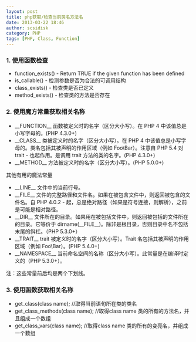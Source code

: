```yaml
---
layout: post
title: php获取/检查当前类名方法名
date: 2013-03-22 18:46
author: scsidisk
category: PHP
tags: [PHP, Class, Function]
---
```


### 1. 使用函数检查

- function_exists() - Return TRUE if the given function has been defined
- is_callable() - 检测参数是否为合法的可调用结构
- class_exists() - 检查类是否已定义
- method_exists() - 检查类的方法是否存在

### 2. 使用魔方常量获取相关名称

- \_\_FUNCTION\_\_ 函数被定义时的名字（区分大小写）。在 PHP 4 中该值总是小写字母的。(PHP 4.3.0+)
- \_\_CLASS\_\_	 类被定义时的名字（区分大小写）。在 PHP 4 中该值总是小写字母的。类名包括其被声明的作用区域（例如 Foo\Bar）。注意自 PHP 5.4 对 trait - 也起作用。是调用 trait 方法的类的名字。(PHP 4.3.0+)
- \_\_METHOD\_\_	 方法被定义时的名字（区分大小写）。(PHP 5.0.0+)

其他有用的魔法常量

- \_\_LINE\_\_	 文件中的当前行号。
- \_\_FILE\_\_	 文件的完整路径和文件名。如果在被包含文件中，则返回被包含的文件名。自 PHP 4.0.2 - 起，总是绝对路径（如果是符号连接，则解析），之前是可能是相对路径。
- \_\_DIR\_\_	 文件所在的目录。如果用在被包括文件中，则返回被包括的文件所在的目录。它等价于 dirname(\_\_FILE\_\_)。除非是根目录，否则目录中名不包括末尾的斜杠。（PHP 5.3.0+）
- \_\_TRAIT\_\_	 trait 被定义时的名字（区分大小写）。Trait 名包括其被声明的作用区域（例如 Foo\Bar）。(PHP 5.4.0+)
- \_\_NAMESPACE\_\_	 当前命名空间的名称（区分大小写）。此常量是在编译时定义的（PHP 5.3.0+）。

注：这些常量前后均是两个下划线。

### 3. 使用函数获取相关名称

- get\_class(class name); //取得当前语句所在类的类名
- get\_class\_methods(class name); //取得class name 类的所有的方法名，并且组成一个数组
- get\_class\_vars(class name); //取得class name 类的所有的变亮名，并组成一个数组
